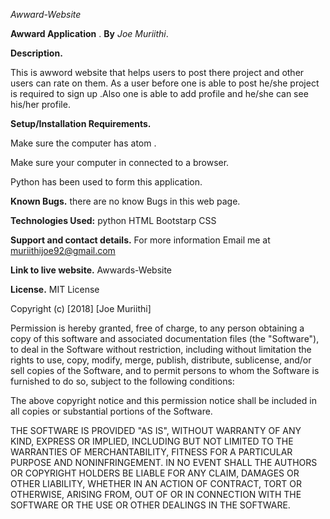 *Awward-Website*

**Awward Application**
.
**By** *Joe Muriithi*.

**Description.**

This is awword website that helps users to post there project and other users can rate on them. As a user before one is able to post he/she project is required to sign up .Also one is able to add profile and he/she can see his/her profile.

**Setup/Installation Requirements.**

Make sure the computer has atom .

Make sure your computer in connected to a browser.

Python has been used to form this application.

**Known Bugs.**
there are no know Bugs in this web page.

**Technologies Used:**
python
HTML
Bootstarp
CSS

**Support and contact details.**
For more information  Email me at muriithijoe92@gmail.com

**Link to live website.**
Awwards-Website

**License.**
MIT License

Copyright (c) [2018] [Joe Muriithi]

Permission is hereby granted, free of charge, to any person obtaining a copy
of this software and associated documentation files (the "Software"), to deal
in the Software without restriction, including without limitation the rights
to use, copy, modify, merge, publish, distribute, sublicense, and/or sell
copies of the Software, and to permit persons to whom the Software is
furnished to do so, subject to the following conditions:

The above copyright notice and this permission notice shall be included in all
copies or substantial portions of the Software.

THE SOFTWARE IS PROVIDED "AS IS", WITHOUT WARRANTY OF ANY KIND, EXPRESS OR
IMPLIED, INCLUDING BUT NOT LIMITED TO THE WARRANTIES OF MERCHANTABILITY,
FITNESS FOR A PARTICULAR PURPOSE AND NONINFRINGEMENT. IN NO EVENT SHALL THE
AUTHORS OR COPYRIGHT HOLDERS BE LIABLE FOR ANY CLAIM, DAMAGES OR OTHER
LIABILITY, WHETHER IN AN ACTION OF CONTRACT, TORT OR OTHERWISE, ARISING FROM,
OUT OF OR IN CONNECTION WITH THE SOFTWARE OR THE USE OR OTHER DEALINGS IN THE
SOFTWARE.
